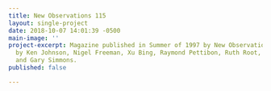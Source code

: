 ```yaml
---
title: New Observations 115
layout: single-project
date: 2018-10-07 14:01:39 -0500
main-image: ''
project-excerpt: Magazine published in Summer of 1997 by New Observations. With work
  by Ken Johnson, Nigel Freeman, Xu Bing, Raymond Pettibon, Ruth Root, Lukasz Skapcski
  and Gary Simmons.
published: false

---
```

